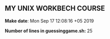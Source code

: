 ## MY UNIX WORKBECH COURSE


**Make date**: Mon Sep 17 12:08:16 +05 2019

**Number of lines in guessinggame.sh:** 25

